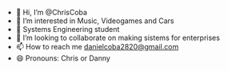 - 👋 Hi, I’m @ChrisCoba
- 👀 I’m interested in Music, Videogames and Cars
- 🌱 Systems Engineering student
- 💞️ I’m looking to collaborate on making sistems for enterprises
- 📫 How to reach me danielcoba2820@gmail.com
- 😄 Pronouns: Chris or Danny


<!---
ChrisCoba/ChrisCoba is a ✨ special ✨ repository because its `README.md` (this file) appears on your GitHub profile.
You can click the Preview link to take a look at your changes.
--->
